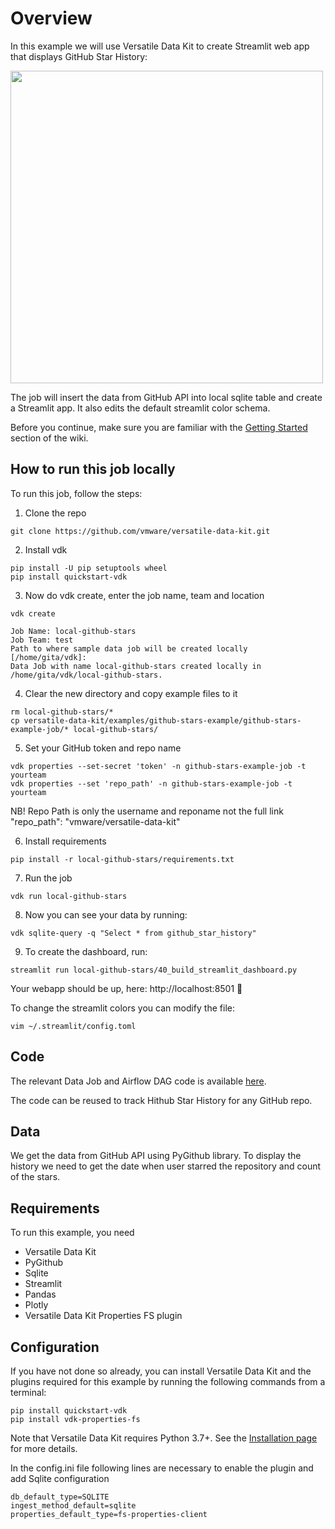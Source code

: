 # Overview

In this example we will use Versatile Data Kit to create Streamlit web app that displays GitHub Star History:

[<img src="https://user-images.githubusercontent.com/11227374/192750161-dfca62f0-5ea3-4300-8887-4413c8dbbf05.png" width="500"/>](Github)

The job will insert the data from GitHub API into local sqlite table and create a Streamlit app. It also edits the default streamlit color schema.

Before you continue, make sure you are familiar with the
[Getting Started](https://github.com/vmware/versatile-data-kit/wiki/Getting-Started) section of the wiki.

How to run this job locally
-----
To run this job, follow the steps:

1. Clone the repo
```
git clone https://github.com/vmware/versatile-data-kit.git
```
2. Install vdk
```
pip install -U pip setuptools wheel
pip install quickstart-vdk
```
3. Now do vdk create, enter the job name, team and location
```
vdk create

Job Name: local-github-stars
Job Team: test
Path to where sample data job will be created locally [/home/gita/vdk]:
Data Job with name local-github-stars created locally in /home/gita/vdk/local-github-stars.
```
4. Clear the new directory and copy example files to it
```
rm local-github-stars/*
cp versatile-data-kit/examples/github-stars-example/github-stars-example-job/* local-github-stars/
```
5. Set your GitHub token and repo name
```
vdk properties --set-secret 'token' -n github-stars-example-job -t yourteam
vdk properties --set 'repo_path' -n github-stars-example-job -t yourteam
```
NB! Repo Path is only the username and reponame not the full link "repo_path": "vmware/versatile-data-kit"

6. Install requirements
```
pip install -r local-github-stars/requirements.txt
```
7. Run the job
```
vdk run local-github-stars
```
8. Now you can see your data by running:
```
vdk sqlite-query -q "Select * from github_star_history"
```
9. To create the dashboard, run:
```
streamlit run local-github-stars/40_build_streamlit_dashboard.py
```
Your webapp should be up, here: http://localhost:8501 🥳

To change the streamlit colors you can modify the file:
```
vim ~/.streamlit/config.toml
```

Code
----

The relevant Data Job and Airflow DAG code is available
[here](https://github.com/vmware/versatile-data-kit/tree/main/examples/github-stars-example).

The code can be reused to track Hithub Star History for any GitHub repo.

Data
--------

We get the data from GitHub API using PyGithub library.
To display the history we need to get the date when user starred the repository and count of the stars.

Requirements
------------

To run this example, you need
* Versatile Data Kit
* PyGithub
* Sqlite
* Streamlit
* Pandas
* Plotly
* Versatile Data Kit Properties FS plugin

Configuration
-------------

If you have not done so already, you can install Versatile Data Kit and the
plugins required for this example by running the following commands from a terminal:
```console
pip install quickstart-vdk
pip install vdk-properties-fs
```
Note that Versatile Data Kit requires Python 3.7+. See the
[Installation page](https://github.com/vmware/versatile-data-kit/wiki/Installation#install-sdk) for more details.

In the config.ini file following lines are necessary to enable the plugin and add Sqlite configuration

```
db_default_type=SQLITE
ingest_method_default=sqlite
properties_default_type=fs-properties-client
```
